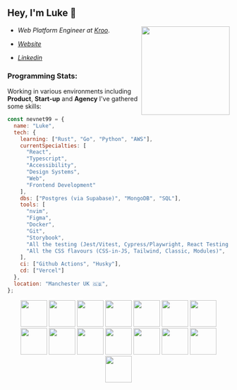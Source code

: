 


<h2>Hey, I'm Luke 👋</h2>
<img src="https://i.giphy.com/media/v1.Y2lkPTc5MGI3NjExbWQ1Zm1jd3dyamdmMW4ydXQzbDk1c2o5dWk0cThlbXlxZ3JjaTZlOSZlcD12MV9pbnRlcm5hbF9naWZfYnlfaWQmY3Q9cw/1YcLOSW6JCNdsfSr5E/giphy.gif" width="200" align="right" />
<ul>
<li>
  <p><em>Web Platform Engineer at <a href="https://www.kroo.com/" target="__blank">Kroo</a></em>.</p>
</li>
<li>
  <p><em><a href="https://www.lukebrannagan.com" target="__blank">Website</a></em></p>  
</li>
<li>
    <p><em><a href="https://www.linkedin.com/in/luke-brannagan" target="__blank">Linkedin</a></em></p> 
</li>

</ul>



<h3>Programming Stats:</h3>

<p>Working in various environments including <b>Product</b>, <b>Start-up</b> and <b>Agency</b> I've gathered some skills:</p>

```javascript
const nevnet99 = {
  name: "Luke",
  tech: {
    learning: ["Rust", "Go", "Python", "AWS"],
    currentSpecialties: [
      "React",
      "Typescript",
      "Accessibility",
      "Design Systems",
      "Web",
      "Frontend Development"
    ],
    dbs: ["Postgres (via Supabase)", "MongoDB", "SQL"],
    tools: [
      "nvim",
      "Figma",
      "Docker",
      "Git",
      "Storybook",
      "All the testing (Jest/Vitest, Cypress/Playwright, React Testing Library)"
      "All the CSS flavours (CSS-in-JS, Tailwind, Classic, Modules)",
    ],
    ci: ["Github Actions", "Husky"],
    cd: ["Vercel"]
  },
  location: "Manchester UK 🇬🇧",
};
```

<div align="center">
  <img src="https://media.giphy.com/media/v1.Y2lkPTc5MGI3NjExY3BjaWE2MnozbW1nYzA4ZDAzdTZtbnpwbmNldHhuMmNlanNybTdrbCZlcD12MV9pbnRlcm5hbF9naWZfYnlfaWQmY3Q9cw/IvKoEtvvzMfMRP3Eqc/giphy.gif" width="60" />
  <img src="https://media.giphy.com/media/v1.Y2lkPTc5MGI3NjExY3BjaWE2MnozbW1nYzA4ZDAzdTZtbnpwbmNldHhuMmNlanNybTdrbCZlcD12MV9pbnRlcm5hbF9naWZfYnlfaWQmY3Q9cw/IvKoEtvvzMfMRP3Eqc/giphy.gif" width="60" />
  <img src="https://media.giphy.com/media/v1.Y2lkPTc5MGI3NjExY3BjaWE2MnozbW1nYzA4ZDAzdTZtbnpwbmNldHhuMmNlanNybTdrbCZlcD12MV9pbnRlcm5hbF9naWZfYnlfaWQmY3Q9cw/IvKoEtvvzMfMRP3Eqc/giphy.gif" width="60" />
  <img src="https://media.giphy.com/media/v1.Y2lkPTc5MGI3NjExY3BjaWE2MnozbW1nYzA4ZDAzdTZtbnpwbmNldHhuMmNlanNybTdrbCZlcD12MV9pbnRlcm5hbF9naWZfYnlfaWQmY3Q9cw/IvKoEtvvzMfMRP3Eqc/giphy.gif" width="60" />
  <img src="https://media.giphy.com/media/v1.Y2lkPTc5MGI3NjExY3BjaWE2MnozbW1nYzA4ZDAzdTZtbnpwbmNldHhuMmNlanNybTdrbCZlcD12MV9pbnRlcm5hbF9naWZfYnlfaWQmY3Q9cw/IvKoEtvvzMfMRP3Eqc/giphy.gif" width="60" />
  <img src="https://media.giphy.com/media/v1.Y2lkPTc5MGI3NjExY3BjaWE2MnozbW1nYzA4ZDAzdTZtbnpwbmNldHhuMmNlanNybTdrbCZlcD12MV9pbnRlcm5hbF9naWZfYnlfaWQmY3Q9cw/IvKoEtvvzMfMRP3Eqc/giphy.gif" width="60" />
  <img src="https://media.giphy.com/media/v1.Y2lkPTc5MGI3NjExY3BjaWE2MnozbW1nYzA4ZDAzdTZtbnpwbmNldHhuMmNlanNybTdrbCZlcD12MV9pbnRlcm5hbF9naWZfYnlfaWQmY3Q9cw/IvKoEtvvzMfMRP3Eqc/giphy.gif" width="60" />
  <img src="https://media.giphy.com/media/v1.Y2lkPTc5MGI3NjExY3BjaWE2MnozbW1nYzA4ZDAzdTZtbnpwbmNldHhuMmNlanNybTdrbCZlcD12MV9pbnRlcm5hbF9naWZfYnlfaWQmY3Q9cw/IvKoEtvvzMfMRP3Eqc/giphy.gif" width="60" />
  <img src="https://media.giphy.com/media/v1.Y2lkPTc5MGI3NjExY3BjaWE2MnozbW1nYzA4ZDAzdTZtbnpwbmNldHhuMmNlanNybTdrbCZlcD12MV9pbnRlcm5hbF9naWZfYnlfaWQmY3Q9cw/IvKoEtvvzMfMRP3Eqc/giphy.gif" width="60" />
  <img src="https://media.giphy.com/media/v1.Y2lkPTc5MGI3NjExY3BjaWE2MnozbW1nYzA4ZDAzdTZtbnpwbmNldHhuMmNlanNybTdrbCZlcD12MV9pbnRlcm5hbF9naWZfYnlfaWQmY3Q9cw/IvKoEtvvzMfMRP3Eqc/giphy.gif" width="60" />
  <img src="https://media.giphy.com/media/v1.Y2lkPTc5MGI3NjExY3BjaWE2MnozbW1nYzA4ZDAzdTZtbnpwbmNldHhuMmNlanNybTdrbCZlcD12MV9pbnRlcm5hbF9naWZfYnlfaWQmY3Q9cw/IvKoEtvvzMfMRP3Eqc/giphy.gif" width="60" />
  <img src="https://media.giphy.com/media/v1.Y2lkPTc5MGI3NjExY3BjaWE2MnozbW1nYzA4ZDAzdTZtbnpwbmNldHhuMmNlanNybTdrbCZlcD12MV9pbnRlcm5hbF9naWZfYnlfaWQmY3Q9cw/IvKoEtvvzMfMRP3Eqc/giphy.gif" width="60" />
  <img src="https://media.giphy.com/media/v1.Y2lkPTc5MGI3NjExY3BjaWE2MnozbW1nYzA4ZDAzdTZtbnpwbmNldHhuMmNlanNybTdrbCZlcD12MV9pbnRlcm5hbF9naWZfYnlfaWQmY3Q9cw/IvKoEtvvzMfMRP3Eqc/giphy.gif" width="60" />
  <img src="https://media.giphy.com/media/v1.Y2lkPTc5MGI3NjExY3BjaWE2MnozbW1nYzA4ZDAzdTZtbnpwbmNldHhuMmNlanNybTdrbCZlcD12MV9pbnRlcm5hbF9naWZfYnlfaWQmY3Q9cw/IvKoEtvvzMfMRP3Eqc/giphy.gif" width="60" />
  <img src="https://media.giphy.com/media/v1.Y2lkPTc5MGI3NjExY3BjaWE2MnozbW1nYzA4ZDAzdTZtbnpwbmNldHhuMmNlanNybTdrbCZlcD12MV9pbnRlcm5hbF9naWZfYnlfaWQmY3Q9cw/IvKoEtvvzMfMRP3Eqc/giphy.gif" width="60" />
</div>





